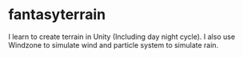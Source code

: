 # fantasyterrain
I learn to create terrain in Unity (Including day night cycle). I also use Windzone to simulate wind and particle system to simulate rain.
